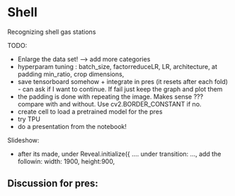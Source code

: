 # Shell
Recognizing shell gas stations

TODO:
- Enlarge the data set! --> add more categories
- hyperparam tuning : batch_size, factorreduceLR, LR, architecture, at padding min_ratio, crop dimensions, 
- save tensorboard somehow + integrate in pres (it resets after each fold) - can ask if I want to continue. If fail just keep the graph and plot them
- the padding is done with repeating the image. Makes sense ??? compare with and without. Use cv2.BORDER_CONSTANT if no.
- create cell to load a pretrained model for the pres
- try TPU
- do a presentation from the notebook!


Slideshow:
- after its made, under Reveal.initialize({     .... under transition: ..., add the followin: width: 1900, height:900,

Discussion for pres:
- 

